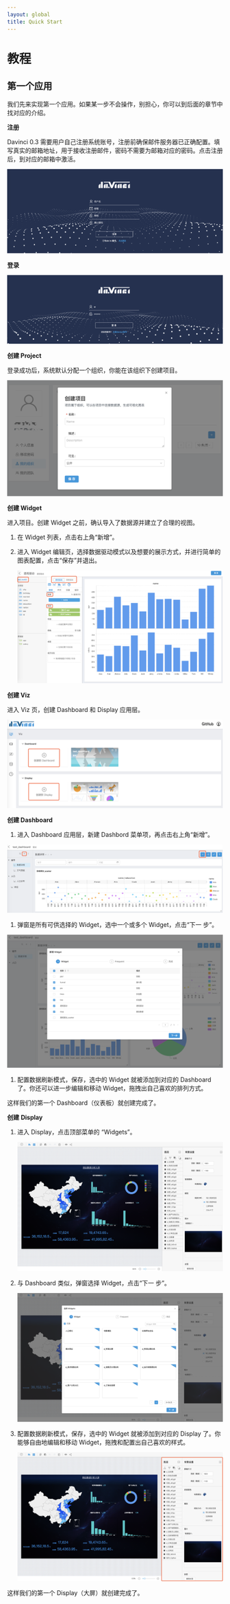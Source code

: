 ```yaml
---
layout: global
title: Quick Start
---
```

# 教程

## 第一个应用

我们先来实现第一个应用。如果某一步不会操作，别担心，你可以到后面的章节中找对应的介绍。

**注册**

Davinci 0.3 需要用户自己注册系统账号，注册前确保邮件服务器已正确配置。填写真实的邮箱地址，用于接收注册邮件，密码不需要为邮箱对应的密码。点击注册后，到对应的邮箱中激活。

![quickStart_register](./img/quickstart_login_up.png)

**登录**

![quickStart_login](./img/quickstart_login_in.png)

**创建 Project**

登录成功后，系统默认分配一个组织，你能在该组织下创建项目。

![user_org_add_pro](./img/user_org_add_pro.png)

**创建 Widget**

进入项目。创建 Widget 之前，确认导入了数据源并建立了合理的视图。

1. 在 Widget 列表，点击右上角“新增”。

2. 进入 Widget 编辑页，选择数据驱动模式以及想要的展示方式，并进行简单的图表配置，点击“保存”并退出。

   ![quickstart_widget1](./img/quickstart_widget1.jpg)

**创建 Viz**

进入 Viz 页，创建 Dashboard 和 Display 应用层。

![dashboard_viz_add](./img/dashboard_viz_add.jpg)

**创建 Dashboard**

1. 进入 Dashboard 应用层，新建 Dashbord 菜单项，再点击右上角“新增”。

![quickstart_dashboard2](./img/quickstart_dashboard2.png)

1. 弹窗是所有可供选择的 Widget，选中一个或多个 Widget，点击“下一 步”。

![quickstart_dashboard4](./img/quickstart_dashboard3.png)

1. 配置数据刷新模式，保存，选中的 Widget 就被添加到对应的 Dashboard 了。你还可以进一步编辑和移动 Widget，拖拽出自己喜欢的排列方式。

这样我们的第一个 Dashboard（仪表板）就创建完成了。

**创建** **Display**

1. 进入 Display，点击顶部菜单的 “Widgets”。

   ![quickstart_diaplay1](./img/quickstart_diaplay1.png)

2. 与 Dashboard 类似，弹窗选择 Widget，点击“下一 步”。

   ![quickstart_display2](./img/quickstart_display2.png)

3. 配置数据刷新模式，保存，选中的 Widget 就被添加到对应的 Display 了。你能够自由地编辑和移动 Widget，拖拽和配置出自己喜欢的样式。

   ![quickstart_display5](./img/quickstart_display5.png)

这样我们的第一个 Display（大屏）就创建完成了。